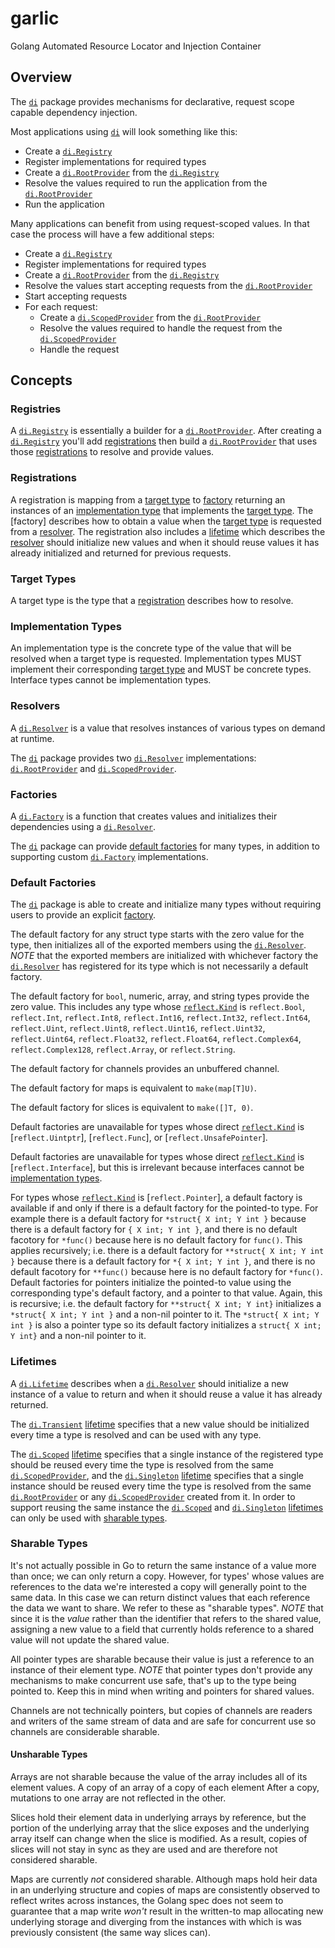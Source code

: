 # garlic

Golang Automated Resource Locator and Injection Container

## Overview

The [`di`][di] package provides mechanisms for declarative, request scope capable dependency injection.

Most applications using [`di`][di] will look something like this:

- Create a [`di.Registry`][di.Registry]
- Register implementations for required types
- Create a [`di.RootProvider`][di.RootProvider] from the [`di.Registry`][di.Registry]
- Resolve the values required to run the application from the [`di.RootProvider`][di.RootProvider]
- Run the application

Many applications can benefit from using request-scoped values. In that case the process will have a few additional steps:

- Create a [`di.Registry`][di.Registry]
- Register implementations for required types
- Create a [`di.RootProvider`][di.RootProvider] from the [`di.Registry`][di.Registry]
- Resolve the values start accepting requests from the [`di.RootProvider`][di.RootProvider]
- Start accepting requests
- For each request:
  - Create a [`di.ScopedProvider`][di.ScopedProvider] from the [`di.RootProvider`][di.RootProvider]
  - Resolve the values required to handle the request from the [`di.ScopedProvider`][di.ScopedProvider]
  - Handle the request

## Concepts

### Registries

A [`di.Registry`][di.Registry] is essentially a builder for a [`di.RootProvider`][di.RootProvider]. After creating a [`di.Registry`][di.Registry] you'll add [registrations](#registrations) then build a [`di.RootProvider`][di.RootProvider] that uses those [registrations](#registrations) to resolve and provide values.

### Registrations

A registration is mapping from a [target type](#target-types) to [factory](#factories) returning an instances of an [implementation type](#implementation-types) that implements the [target type](#target-types). The [factory] describes how to obtain a value when the [target type](#target-types) is requested from a [resolver](#resolvers). The registration also includes a [lifetime](#lifetimes) which describes the [resolver](#resolvers) should initialize new values and when it should reuse values it has already initialized and returned for previous requests.

### Target Types

A target type is the type that a [registration](#registrations) describes how to resolve.

### Implementation Types

An implementation type is the concrete type of the value that will be resolved when a target type is requested. Implementation types MUST implement their corresponding [target type](#target-types) and MUST be concrete types. Interface types cannot be implementation types.

### Resolvers

A [`di.Resolver`][di.Resolver] is a value that resolves instances of various types on demand at runtime.

The [`di`][di] package provides two [`di.Resolver`][di.Resolver] implementations: [`di.RootProvider`][di.RootProvider] and [`di.ScopedProvider`][di.ScopedProvider].

### Factories

A [`di.Factory`][di.Factory] is a function that creates values and initializes their dependencies using a [`di.Resolver`][di.Resolver].

The [`di`][di] package can provide [default factories](#default-factories) for many types, in addition to supporting custom [`di.Factory`][di.Factory] implementations.

### Default Factories

The [`di`][di] package is able to create and initialize many types without requiring users to provide an explicit [factory](#factories).

The default factory for any struct type starts with the zero value for the type, then initializes all of the exported members using the [`di.Resolver`][di.Resolver]. _NOTE_ that the exported members are initialized with whichever factory the [`di.Resolver`][di.Resolver] has registered for its type which is not necessarily a default factory.

The default factory for `bool`, numeric, array, and string types provide the zero value. This includes any type whose [`reflect.Kind`][reflect.Kind] is `reflect.Bool`, `reflect.Int`, `reflect.Int8`, `reflect.Int16`, `reflect.Int32`, `reflect.Int64`, `reflect.Uint`, `reflect.Uint8`, `reflect.Uint16`, `reflect.Uint32`, `reflect.Uint64`, `reflect.Float32`, `reflect.Float64`, `reflect.Complex64`, `reflect.Complex128`, `reflect.Array`, or `reflect.String`.

The default factory for channels provides an unbuffered channel.

The default factory for maps is equivalent to `make(map[T]U)`.

The default factory for slices is equivalent to `make([]T, 0)`.

Default factories are unavailable for types whose direct [`reflect.Kind`][reflect.Kind] is [`reflect.Uintptr`], [`reflect.Func`], or [`reflect.UnsafePointer`].

Default factories are unavailable for types whose direct [`reflect.Kind`][reflect.Kind] is [`reflect.Interface`], but this is irrelevant because interfaces cannot be [implementation types](#implementation-types).

For types whose [`reflect.Kind`][reflect.Kind] is [`reflect.Pointer`], a default factory is available if and only if there is a default factory for the pointed-to type. For example there is a default factory for `*struct{ X int; Y int }` because there is a default factory for `{ X int; Y int }`, and there is no default facotory for `*func()` because here is no default factory for `func()`. This applies recursively; i.e. there is a default factory for `**struct{ X int; Y int }` because there is a default factory for `*{ X int; Y int }`, and there is no default facotory for `**func()` because here is no default factory for `*func()`. Default factories for pointers initialize the pointed-to value using the corresponding type's default factory, and a pointer to that value. Again, this is recursive; i.e. the default factory for `**struct{ X int; Y int}` initializes a `*struct{ X int; Y int }` and a non-nil pointer to it. The `*struct{ X int; Y int }` is also a pointer type so its default factory initializes a `struct{ X int; Y int}` and a non-nil pointer to it.

### Lifetimes

A [`di.Lifetime`][di.Lifetime] describes when a [`di.Resolver`][di.Resolver] should initialize a new instance of a value to return and when it should reuse a value it has already returned.

The [`di.Transient`][di.Transient] [lifetime][di.Lifetime] specifies that a new value should be initialized every time a type is resolved and can be used with any type.

The [`di.Scoped`][di.Scoped] [lifetime][di.Lifetime] specifies that a single instance of the registered type should be reused every time the type is resolved from the same [`di.ScopedProvider`][di.ScopedProvider], and the [`di.Singleton`][di.Singleton] [lifetime][di.Lifetime] specifies that a single instance should be reused every time the type is resolved from the same [`di.RootProvider`][di.RootProvider] or any [`di.ScopedProvider`][di.ScopedProvider] created from it. In order to support reusing the same instance the [`di.Scoped`][di.Scoped] and [`di.Singleton`][di.Singleton] [lifetimes][di.Lifetime] can only be used with [sharable types](#sharable-types).

### Sharable Types

It's not actually possible in Go to return the same instance of a value more than once; we can only return a copy. However, for types' whose values are references to the data we're interested a copy will generally point to the same data. In this case we can return distinct values that each reference the data we want to share. We refer to these as "sharable types". _NOTE_ that since it is the _value_ rather than the identifier that refers to the shared value, assigning a new value to a field that currently holds reference to a shared value will not update the shared value.

All pointer types are sharable because their value is just a reference to an instance of their element type. _NOTE_ that pointer types don't provide any mechanisms to make concurrent use safe, that's up to the type being pointed to. Keep this in mind when writing and pointers for shared values.

Channels are not technically pointers, but copies of channels are readers and writers of the same stream of data and are safe for concurrent use so channels are considerable sharable.

#### Unsharable Types

Arrays are not sharable because the value of the array includes all of its element values. A copy of an array of a copy of each element  After a copy, mutations to one array are not reflected in the other.

Slices hold their element data in underlying arrays by reference, but the portion of the underlying array that the slice exposes and the underlying array itself can change when the slice is modified. As a result, copies of slices will not stay in sync as they are used and are therefore not considered sharable.

Maps are currently _not_ considered sharable. Although maps hold heir data in an underlying structure and copies of maps are consistently observed to reflect writes across instances, the Golang spec does not seem to guarantee that a map write _won't_ result in the written-to map allocating new underlying storage and diverging from the instances with which is was previously consistent (the same way slices can).

[di]: https://pkg.go.dev/github.com/ttd2089/garlic/pkg/di
[di.Factory]: https://pkg.go.dev/github.com/ttd2089/garlic/pkg/di#Factory
[di.Lifetime]: https://pkg.go.dev/github.com/ttd2089/garlic/pkg/di#Lifetime
[di.Registry]: https://pkg.go.dev/github.com/ttd2089/garlic/pkg/di#Registry
[di.Resolver]: https://pkg.go.dev/github.com/ttd2089/garlic/pkg/di#Resolver
[di.RootProvider]: https://pkg.go.dev/github.com/ttd2089/garlic/pkg/di#Provider
[di.Singleton]: https://pkg.go.dev/github.com/ttd2089/garlic/pkg/di#Singleton
[di.ScopedProvider]: https://pkg.go.dev/github.com/ttd2089/garlic/pkg/di#ScopedProvider
[di.Scoped]: https://pkg.go.dev/github.com/ttd2089/garlic/pkg/di#Scoped
[di.Transient]: https://pkg.go.dev/github.com/ttd2089/garlic/pkg/di#Transient

[reflect.Kind]: https://pkg.go.dev/reflect#Kind
